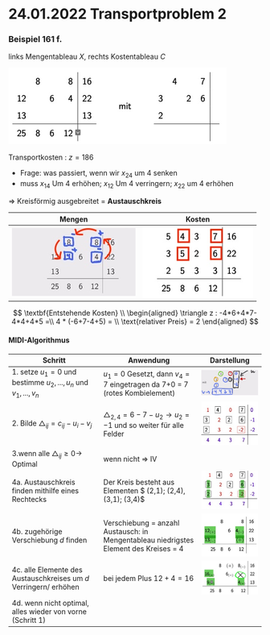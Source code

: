 # 24.01.2022 Transportproblem 2

### Beispiel 161 f. 

links Mengentableau *X*, rechts Kostentableau *C* 

![22-01-24_17-39](../images/22-01-24_17-39.jpg)

Transportkosten : $z = 186$ 

- Frage: was passiert, wenn wir $x_{24}$ um 4 senken 
- muss $x_{14}$ Um 4 erhöhen; $x_{12}$ Um 4 verringern; $x_{22}$ um 4 erhöhen 

=> Kreisförmig ausgebreitet = **Austauschkreis**

| Mengen                                          | Kosten                                          |
| ----------------------------------------------- | ----------------------------------------------- |
| ![22-01-24_17-47](../images/22-01-24_17-47.jpg) | ![22-01-24_17-51](../images/22-01-24_17-51.jpg) |

$$
\textbf{Entstehende Kosten} \\
\begin{aligned}
\triangle z : -4*6+4*7-4*4+4*5 =\\
4 * (-6+7-4+5) = \\
\text{relativer Preis} = 2
\end{aligned}
$$

#### MIDI-Algorithmus 

| Schritt                                                      | Anwendung                                                    | Darstellung                                     |
| ------------------------------------------------------------ | ------------------------------------------------------------ | ----------------------------------------------- |
| 1. setze $u_1 = 0$ und bestimme $u_2,...,u_n$ und $v_1,...,v_n$ | $u_1 = 0$ Gesetzt, dann $v_4=7$ eingetragen da 7+0 = 7 (rotes Kombielement) | ![22-01-24_18-20](../images/22-01-24_18-20.jpg) |
| 2. Bilde $\triangle_{ij} = c_{ij}- u_i - v_j$                | $\triangle_{2,4} = 6-7-u_2 \to u_2 = -1$ und so weiter für alle Felder | ![22-01-24_18-23](../images/22-01-24_18-23.jpg) |
| 3.wenn alle $\triangle_{ij} \ge0 \to$ Optimal                | wenn nicht => IV                                             |                                                 |
| 4a. Austauschkreis finden mithilfe eines Rechtecks           | Der Kreis besteht aus Elementen $ (2,1); (2,4), (3,1); (3,4)$ | ![22-01-24_18-39](../images/22-01-24_18-39.jpg) |
| 4b. zugehörige Verschiebung $d$ finden                       | Verschiebung = anzahl Austausch: in Mengentableau niedrigstes Element des Kreises = 4 | ![22-01-24_18-42](../images/22-01-24_18-42.jpg) |
| 4c. alle Elemente des Austauschkreises um $d$ Verringern/ erhöhen | bei jedem Plus $12 +4 = 16$                                  | ![22-01-24_18-49](../images/22-01-24_18-49.jpg) |
| 4d. wenn nicht optimal, alles wieder von vorne (Schritt 1)   |                                                              |                                                 |


